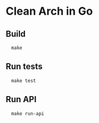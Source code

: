 # Clean Arch in Go

## Build
```
  make
```

## Run tests
```
  make test
```

## Run API
```
  make run-api
```